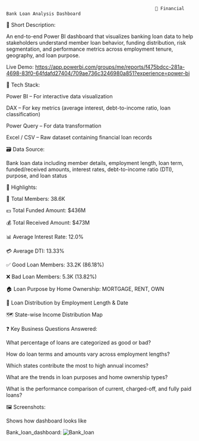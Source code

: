                                                             🏦 Financial Bank Loan Analysis Dashboard
📝 Short Description:

An end-to-end Power BI dashboard that visualizes banking loan data to help stakeholders understand member loan behavior, funding distribution, risk segmentation, and performance metrics across employment tenure, geography, and loan purpose.

Live Demo: https://app.powerbi.com/groups/me/reports/f475bdcc-281a-4698-83f0-64fdafd27404/709ae736c3246980a851?experience=power-bi

🧰 Tech Stack:

Power BI – For interactive data visualization

DAX – For key metrics (average interest, debt-to-income ratio, loan classification)

Power Query – For data transformation

Excel / CSV – Raw dataset containing financial loan records

🗃️ Data Source:

Bank loan data including member details, employment length, loan term, funded/received amounts, interest rates, debt-to-income ratio (DTI), purpose, and loan status

🌟 Highlights:

👥 Total Members: 38.6K

💵 Total Funded Amount: $436M

💰 Total Received Amount: $473M

📊 Average Interest Rate: 12.0%

💳 Average DTI: 13.33%

✅ Good Loan Members: 33.2K (86.18%)

❌ Bad Loan Members: 5.3K (13.82%)

🏠 Loan Purpose by Home Ownership: MORTGAGE, RENT, OWN

📆 Loan Distribution by Employment Length & Date

🗺️ State-wise Income Distribution Map


❓ Key Business Questions Answered:

What percentage of loans are categorized as good or bad?

How do loan terms and amounts vary across employment lengths?

Which states contribute the most to high annual incomes?

What are the trends in loan purposes and home ownership types?

What is the performance comparison of current, charged-off, and fully paid loans?

🖼️ Screenshots:

Shows how dashboard looks like

Bank_loan_dashboard: ![Bank_loan](https://github.com/user-attachments/assets/affbfbf0-7cc7-41b4-9fc7-0e0170140743)
